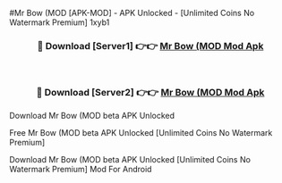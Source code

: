 #Mr Bow (MOD [APK-MOD] - APK Unlocked - [Unlimited Coins No Watermark Premium] 1xyb1



<div align="center">

<h3>🔴 Download [Server1] 👉👉 <a href="https://momento.my/?title=Mr_Bow_(MOD">Mr Bow (MOD Mod Apk</a></h3><br>

<h3>🔴 Download [Server2] 👉👉 <a href="https://momento.my/?title=Mr_Bow_(MOD">Mr Bow (MOD Mod Apk</a></h3>
</div>



Download Mr Bow (MOD beta APK Unlocked

Free Mr Bow (MOD beta APK Unlocked [Unlimited Coins No Watermark Premium]

Download Mr Bow (MOD beta APK Unlocked [Unlimited Coins No Watermark Premium] Mod For Android

